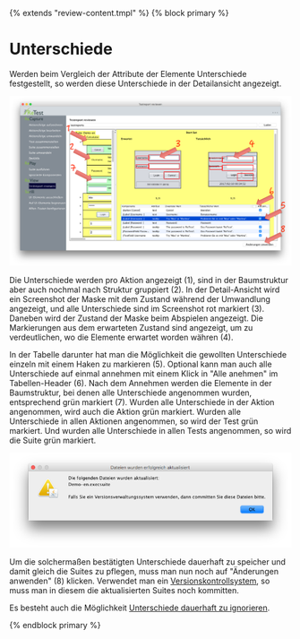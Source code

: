 {% extends "review-content.tmpl" %} {% block primary %}

Unterschiede
============

Werden beim Vergleich der Attribute der Elemente Unterschiede festgestellt, so werden diese Unterschiede in der
Detailansicht angezeigt.

![GUI Screenshot vom ReView mit Unterschieden](ergebnisse-unterschiede-1.png)

Die Unterschiede werden pro Aktion angezeigt (1), sind in der Baumstruktur aber auch nochmal nach Struktur gruppiert
(2). In der Detail-Ansicht wird ein Screenshot der Maske mit dem Zustand während der Umwandlung angezeigt, und alle
Unterschiede sind im Screenshot rot markiert (3). Daneben wird der Zustand der Maske beim Abspielen angezeigt. Die
Markierungen aus dem erwarteten Zustand sind angezeigt, um zu verdeutlichen, wo die Elemente erwartet worden währen (4).

In der Tabelle darunter hat man die Möglichkeit die gewollten Unterschiede einzeln mit einem Haken zu markieren (5).
Optional kann man auch alle Unterschiede auf einmal annehmen mit einem Klick in "Alle anehmen" im Tabellen-Header (6).
Nach dem Annehmen werden die Elemente in der Baumstruktur, bei denen alle Unterschiede angenommen wurden, entsprechend
grün markiert (7). Wurden alle Unterschiede in der Aktion angenommen, wird auch die Aktion grün markiert. Wurden alle
Unterschiede in allen Aktionen angenommen, so wird der Test grün markiert. Und wurden alle Unterschiede in allen Tests
angenommen, so wird die Suite grün markiert.

![GUI Screenshot vom ReView mit Unterschieden](ergebnisse-unterschiede-2.png)

Um die solchermaßen bestätigten Unterschiede dauerhaft zu speicher und damit gleich die Suites zu pflegen, muss man nun
noch auf "Änderungen anwenden" (8) klicken. Verwendet man ein
[Versionskontrollsystem](../testprozess/prozess-mit-ci-server.md), so muss man in diesem die aktualisierten Suites noch
kommitten.

Es besteht auch die Möglichkeit [Unterschiede dauerhaft zu ignorieren](ui-elemente-ignorieren.md).

{% endblock primary %}
